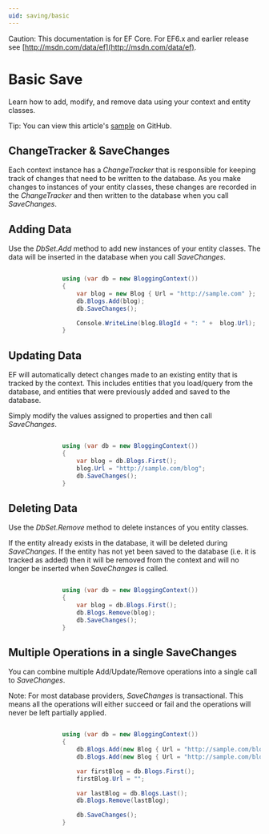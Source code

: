 ```yaml
---
uid: saving/basic
---
```

Caution: This documentation is for EF Core. For EF6.x and earlier release see [http://msdn.com/data/ef](http://msdn.com/data/ef).

  # Basic Save

Learn how to add, modify, and remove data using your context and entity classes.

Tip: You can view this article's [sample](https://github.com/aspnet/EntityFramework.Docs/tree/master/samples/Saving/Saving/Basics/) on GitHub.

  ## ChangeTracker & SaveChanges

Each context instance has a *ChangeTracker* that is responsible for keeping track of changes that need to be written to the database. As you make changes to instances of your entity classes, these changes are recorded in the *ChangeTracker* and then written to the database when you call *SaveChanges*.

  ## Adding Data

Use the *DbSet.Add* method to add new instances of your entity classes. The data will be inserted in the database when you call *SaveChanges*.

<!-- literal_block {"ids": [], "source": "/Users/shirhatti/src/EntityFramework.Docs/docs/saving/Saving/Saving/Basics/Sample.cs", "classes": [], "dupnames": [], "linenos": true, "backrefs": [], "highlight_args": {"linenostart": 1}, "language": "c#", "names": [], "xml:space": "preserve"} -->

````c#

               using (var db = new BloggingContext())
               {
                   var blog = new Blog { Url = "http://sample.com" };
                   db.Blogs.Add(blog);
                   db.SaveChanges();

                   Console.WriteLine(blog.BlogId + ": " +  blog.Url);
               }

   ````

  ## Updating Data

EF will automatically detect changes made to an existing entity that is tracked by the context. This includes entities that you load/query from the database, and entities that were previously added and saved to the database.

Simply modify the values assigned to properties and then call *SaveChanges*.

<!-- literal_block {"ids": [], "source": "/Users/shirhatti/src/EntityFramework.Docs/docs/saving/Saving/Saving/Basics/Sample.cs", "classes": [], "dupnames": [], "linenos": true, "backrefs": [], "highlight_args": {"linenostart": 1}, "language": "c#", "names": [], "xml:space": "preserve"} -->

````c#

               using (var db = new BloggingContext())
               {
                   var blog = db.Blogs.First();
                   blog.Url = "http://sample.com/blog";
                   db.SaveChanges();
               }

   ````

  ## Deleting Data

Use the *DbSet.Remove* method to delete instances of you entity classes.

If the entity already exists in the database, it will be deleted during *SaveChanges*. If the entity has not yet been saved to the database (i.e. it is tracked as added) then it will be removed from the context and will no longer be inserted when *SaveChanges* is called.

<!-- literal_block {"ids": [], "source": "/Users/shirhatti/src/EntityFramework.Docs/docs/saving/Saving/Saving/Basics/Sample.cs", "classes": [], "dupnames": [], "linenos": true, "backrefs": [], "highlight_args": {"linenostart": 1}, "language": "c#", "names": [], "xml:space": "preserve"} -->

````c#

               using (var db = new BloggingContext())
               {
                   var blog = db.Blogs.First();
                   db.Blogs.Remove(blog);
                   db.SaveChanges();
               }

   ````

  ## Multiple Operations in a single SaveChanges

You can combine multiple Add/Update/Remove operations into a single call to *SaveChanges*.

Note: For most database providers, *SaveChanges* is transactional. This means  all the operations will either succeed or fail and the operations will never be left partially applied.

<!-- literal_block {"ids": [], "source": "/Users/shirhatti/src/EntityFramework.Docs/docs/saving/Saving/Saving/Basics/Sample.cs", "classes": [], "dupnames": [], "linenos": true, "backrefs": [], "highlight_args": {"linenostart": 1}, "language": "c#", "names": [], "xml:space": "preserve"} -->

````c#

               using (var db = new BloggingContext())
               {
                   db.Blogs.Add(new Blog { Url = "http://sample.com/blog_one" });
                   db.Blogs.Add(new Blog { Url = "http://sample.com/blog_two" });

                   var firstBlog = db.Blogs.First();
                   firstBlog.Url = "";

                   var lastBlog = db.Blogs.Last();
                   db.Blogs.Remove(lastBlog);

                   db.SaveChanges();
               }

   ````
